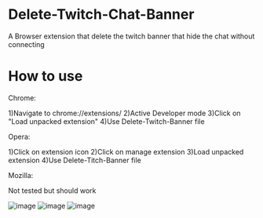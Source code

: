 # Delete-Twitch-Chat-Banner
A Browser extension that delete the twitch banner that hide the chat without connecting

# How to use
Chrome:

1)Navigate to chrome://extensions/
2)Active Developer mode
3)Click on "Load unpacked extension"
4)Use Delete-Twitch-Banner file

Opera:

1)Click on extension icon
2)Click on manage extension
3)Load unpacked extension
4)Use Delete-Titch-Banner file

Mozilla:

Not tested but should work

![image](https://user-images.githubusercontent.com/107274510/233139844-c1c375ce-df81-4744-900b-dc5fe38175f0.png) ![image](https://user-images.githubusercontent.com/107274510/233140614-4b1dc7e2-4af4-48c4-9476-fd10543aad6c.png) ![image](https://user-images.githubusercontent.com/107274510/233139515-2424c5ca-88a9-4808-9ee4-bc84be11cc04.png)

